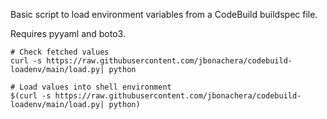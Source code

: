 Basic script to load environment variables from a CodeBuild buildspec file.

Requires pyyaml and boto3.
```
# Check fetched values
curl -s https://raw.githubusercontent.com/jbonachera/codebuild-loadenv/main/load.py| python

# Load values into shell environment
$(curl -s https://raw.githubusercontent.com/jbonachera/codebuild-loadenv/main/load.py| python)
```
